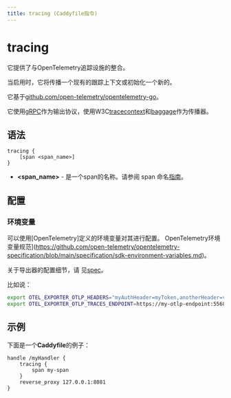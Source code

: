 ```yaml
---
title: tracing (Caddyfile指令)
---
```


# tracing

它提供了与OpenTelemetry追踪设施的整合。

当启用时，它将传播一个现有的跟踪上下文或初始化一个新的。

它基于[github.com/open-telemetry/opentelemetry-go](https://github.com/open-telemetry/opentelemetry-go)。

它使用[gRPC](https://github.com/grpc/)作为输出协议，使用W3C[tracecontext](https://www.w3.org/TR/trace-context/)和[baggage](https://www.w3.org/TR/baggage/)作为传播器。

## 语法

```caddy-d
tracing {
	[span <span_name>]
}
```

- **&lt;span_name&gt;** - 是一个span的名称。请参阅 span 命名[指南](https://github.com/open-telemetry/opentelemetry-specification/blob/v1.7.0/specification/trace/api.md)。

## 配置

### 环境变量

可以使用[OpenTelemetry]定义的环境变量对其进行配置。
OpenTelemetry环境变量规范](https://github.com/open-telemetry/opentelemetry-specification/blob/main/specification/sdk-environment-variables.md)。

关于导出器的配置细节，请
见[spec](https://github.com/open-telemetry/opentelemetry-specification/blob/v1.7.0/specification/protocol/exporter.md)。

比如说：

```bash
export OTEL_EXPORTER_OTLP_HEADERS="myAuthHeader=myToken,anotherHeader=value"
export OTEL_EXPORTER_OTLP_TRACES_ENDPOINT=https://my-otlp-endpoint:55680
```

## 示例

下面是一个**Caddyfile**的例子：

```
handle /myHandler {
	tracing {
		span my-span
	}
	reverse_proxy 127.0.0.1:8081
}
```
